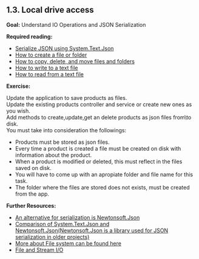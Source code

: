 ## 1.3. Local drive access 

**Goal:** Understand IO Operations and JSON Serialization 

**Required reading:**

 - [Serialize JSON using System.Text.Json](https://learn.microsoft.com/en-us/dotnet/standard/serialization/system-text-json/how-to?pivots=dotnet-7-0)
 - [How to create a file or folder](https://docs.microsoft.com/en-us/dotnet/csharp/programming-guide/file-system/how-to-create-a-file-or-folder)
 - [How to copy, delete, and move files and folders](https://docs.microsoft.com/en-us/dotnet/csharp/programming-guide/file-system/how-to-copy-delete-and-move-files-and-folders)
 - [How to write to a text file](https://docs.microsoft.com/en-us/dotnet/csharp/programming-guide/file-system/how-to-write-to-a-text-file)
 - [How to read from a text file](https://docs.microsoft.com/en-us/dotnet/csharp/programming-guide/file-system/how-to-read-from-a-text-file)

**Exercise:**

  Update the application to save products as files.  
  Update the existing products controller and service or create new ones as you wish.  
  Add methods to create,update,get an delete products as json files from\to disk.  
  You must take into consideration the followings:  
  - Products must be stored as json files.  
  - Every time a product is created a file must be created on disk with information about the product.   
  - When a product is modified or deleted, this must reflect in the files saved on disk.  
  - You will have to come up with an apropiate folder and file name for this task.  
  - The folder where the files are stored does not exists, must be created from the app. 
  
 **Further Resources:**
 
 - [An alternative for serialization is Newtonsoft.Json](https://www.youtube.com/watch?v=hLYHE1kIOpo)  
 - [Comparison of System.Text.Json and Newtonsoft.Json(Newtonsoft.Json is a library used for JSON serialization in older projects)](https://inspiration.nlogic.ca/en/a-comparison-of-newtonsoft.json-and-system.text.json)  
 - [More about File system can be found here](https://docs.microsoft.com/en-us/dotnet/csharp/programming-guide/file-system/)  
 - [File and Stream I/O](https://docs.microsoft.com/en-us/dotnet/standard/io/)  
